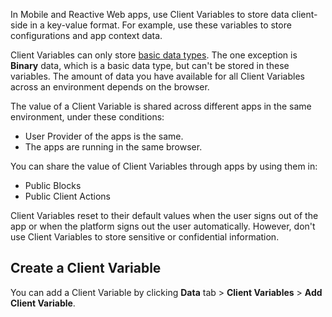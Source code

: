 
In Mobile and Reactive Web apps, use Client Variables to store data client-side in a key-value format. For example, use these variables to store configurations and app context data.

Client Variables can only store [basic data types](<../../data/data-types/available-data-types.md>). The one exception is **Binary** data, which is a basic data type, but can't be stored in these variables.
The amount of data you have available for all Client Variables across an environment depends on the browser.

The value of a Client Variable is shared across different apps in the same environment, under these conditions:

* User Provider of the apps is the same.
* The apps are running in the same browser.

You can share the value of Client Variables through apps by using them in:

* Public Blocks
* Public Client Actions

Client Variables reset to their default values when the user signs out of the app or when the platform signs out the user automatically. However, don't use Client Variables to store sensitive or confidential information.

## Create a Client Variable 

You can add a Client Variable by clicking **Data** tab > **Client Variables** > **Add Client Variable**.

